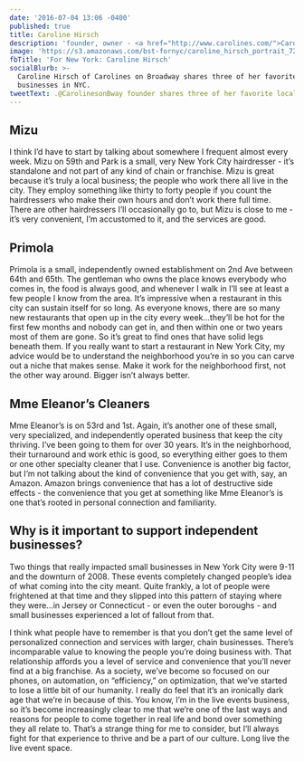 ```yaml
---
date: '2016-07-04 13:06 -0400'
published: true
title: Caroline Hirsch
description: 'founder, owner - <a href="http://www.carolines.com/">Carolines on Broadway</a>'
image: 'https://s3.amazonaws.com/bst-fornyc/caroline_hirsch_portrait_720.jpg'
fbTitle: 'For New York: Caroline Hirsch'
socialBlurb: >-
  Caroline Hirsch of Carolines on Broadway shares three of her favorite local
  businesses in NYC.
tweetText: .@CarolinesonBway founder shares three of her favorite local businesses in NYC
---
```

## Mizu
I think I’d have to start by talking about somewhere I frequent almost every week. Mizu on 59th and Park is a small, very New York City hairdresser - it’s standalone and not part of any kind of chain or franchise. Mizu is great because it’s truly a local business; the people who work there all live in the city. They employ something like thirty to forty people if you count the hairdressers who make their own hours and don’t work there full time. There are other hairdressers I’ll occasionally go to, but Mizu is close to me - it’s very convenient, I’m accustomed to it, and the services are good.  

## Primola
Primola is a small, independently owned establishment on 2nd Ave between 64th and 65th. The gentleman who owns the place knows everybody who comes in, the food is always good, and whenever I walk in I’ll see at least a few people I know from the area. It’s impressive when a restaurant in this city can sustain itself for so long. As everyone knows, there are so many new restaurants that open up in the city every week...they’ll be hot for the first few months and nobody can get in, and then within one or two years most of them are gone. So it’s great to find ones that have solid legs beneath them. If you really want to start a restaurant in New York City, my advice would be to understand the neighborhood you’re in so you can carve out a niche that makes sense. Make it work for the neighborhood first, not the other way around. Bigger isn’t always better. 

## Mme Eleanor’s Cleaners
Mme Eleanor’s is on 53rd and 1st. Again, it’s another one of these small, very specialized, and independently operated business that keep the city thriving. I’ve been going to them for over 30 years. It’s in the neighborhood, their turnaround and work ethic is good, so everything either goes to them or one other specialty cleaner that I use. Convenience is another big factor, but I’m not talking about the kind of convenience that you get with, say, an Amazon. Amazon brings convenience that has a lot of destructive side effects - the convenience that you get at something like Mme Eleanor’s is one that’s rooted in personal connection and familiarity. 

## Why is it important to support independent businesses?
Two things that really impacted small businesses in New York City were 9-11 and the downturn of 2008. These events completely changed people’s idea of what coming into the city meant. Quite frankly, a lot of people were frightened at that time and they slipped into this pattern of staying where they were...in Jersey or Connecticut - or even the outer boroughs - and small businesses experienced a lot of fallout from that. 

I think what people have to remember is that you don’t get the same level of personalized connection and services with larger, chain businesses. There’s incomparable value to knowing the people you’re doing business with. That relationship affords you a level of service and convenience that you’ll never find at a big franchise. As a society, we’ve become so focused on our phones, on automation, on “efficiency,” on optimization, that we’ve started to lose a little bit of our humanity. I really do feel that it’s an ironically dark age that we’re in because of this. You know, I’m in the live events business, so it’s become increasingly clear to me that we’re one of the last ways and reasons for people to come together in real life and bond over something they all relate to. That’s a strange thing for me to consider, but I’ll always fight for that experience to thrive and be a part of our culture. Long live the live event space.
